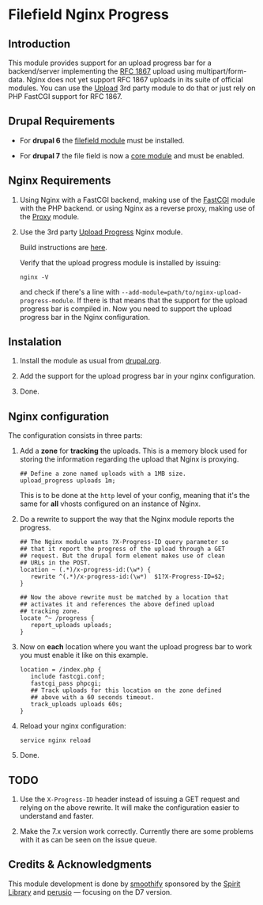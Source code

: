 # Filefield Nginx Progress

## Introduction 

This module provides support for an upload progress bar for a
backend/server implementing the
[RFC 1867](http://www.faqs.org/rfcs/rfc1867.html) upload using
multipart/form-data. Nginx does not yet support RFC 1867 uploads in
its suite of official modules. You can use the
[Upload](https://github.com/vkholodkov/nginx-upload-module) 3rd party
module to do that or just rely on PHP FastCGI support for RFC 1867.

## Drupal Requirements

 * For **drupal 6** the
   [filefield module](http://drupal.org/project/filefield) must be installed.
      
 * For **drupal 7** the file field is now a
   [core module](http://api.drupal.org/api/drupal/modules--file--file.module/7)
   and must be enabled. 

## Nginx Requirements 

 1. Using Nginx with a FastCGI backend, making use of the
    [FastCGI](http://wiki.nginx.org/HttpFcgiModule) module with the
    PHP backend.
    or using Nginx as a reverse proxy, making use of the
    [Proxy](http://wiki.nginx.org/HttpProxyModule) module.
  
 2. Use the 3rd party 
    [Upload Progress](https://github.com/masterzen/nginx-upload-progress-module)
    Nginx module.
    
    Build instructions are
    [here](http://wiki.nginx.org/HttpUploadProgressModule#Installation).
    
    Verify that the upload progress module is installed by issuing:
        
        nginx -V
        
    and check if there's a line with
    `--add-module=path/to/nginx-upload-progress-module`. If there is
    that means that the support for the upload progress bar is
    compiled in. Now you need to support the upload progress bar in
    the Nginx configuration.
    
## Instalation 

 1. Install the module as usual from
    [drupal.org](https://drupal.org/project/filefield_nginx_progress).
    
 2. Add the support for the upload progress bar in your nginx
    configuration.
    
 3. Done.
 
## Nginx configuration

The configuration consists in three parts:

 1. Add a **zone** for **tracking** the uploads. This is a memory block
    used for storing the information regarding the upload that Nginx is
    proxying.
   
        ## Define a zone named uploads with a 1MB size.
        upload_progress uploads 1m;
       
    This is to be done at the `http` level of your config, meaning
    that it's the same for **all** vhosts configured on an instance of
    Nginx.
    
 2. Do a rewrite to support the way that the Nginx module reports the
    progress.
   
        ## The Nginx module wants ?X-Progress-ID query parameter so
        ## that it report the progress of the upload through a GET
        ## request. But the drupal form element makes use of clean
        ## URLs in the POST.
        location ~ (.*)/x-progress-id:(\w*) {
           rewrite ^(.*)/x-progress-id:(\w*)  $1?X-Progress-ID=$2;
        }

        ## Now the above rewrite must be matched by a location that
        ## activates it and references the above defined upload
        ## tracking zone.
        locate ^~ /progress {
           report_uploads uploads;
        }
 
 3. Now on **each** location where you want the upload progress bar
    to work you must enable it like on this example.
        
        location = /index.php {
           include fastcgi.conf;
           fastcgi_pass phpcgi;
           ## Track uploads for this location on the zone defined
           ## above with a 60 seconds timeout.
           track_uploads uploads 60s;
        }
         
 4. Reload your nginx configuration:
 
        service nginx reload
     
 5. Done.    
     
 
## TODO
 
 1. Use the `X-Progress-ID` header instead of issuing a GET request
    and relying on the above rewrite. It will make the configuration
    easier to understand and faster.
     
 2. Make the 7.x version work correctly. Currently there are some
    problems with it as can be seen on the issue queue.
     
## Credits & Acknowledgments

This module development is done by
[smoothify](http://drupal.org/user/115335) sponsored by the
[Spirit Library](http://spiritlibrary.com) and
[perusio](http://drupal.org/user/8859) &mdash; focusing on the D7 version.
